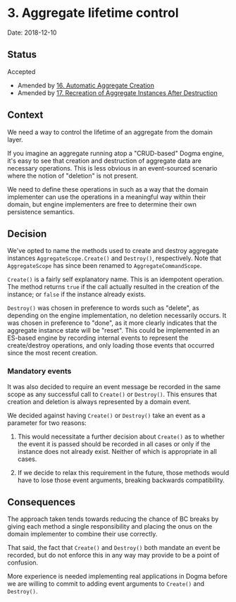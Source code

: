 # 3. Aggregate lifetime control

Date: 2018-12-10

## Status

Accepted

- Amended by [16. Automatic Aggregate Creation](0016-automatic-aggregate-creation.md)
- Amended by [17. Recreation of Aggregate Instances After Destruction](0017-recreate-aggregate-after-destruction.md)

## Context

We need a way to control the lifetime of an aggregate from the domain layer.

If you imagine an aggregate running atop a "CRUD-based" Dogma engine, it's easy
to see that creation and destruction of aggregate data are necessary operations.
This is less obvious in an event-sourced scenario where the notion of "deletion"
is not present.

We need to define these operations in such as a way that the domain implementer
can use the operations in a meaningful way within their domain, but engine
implementers are free to determine their own persistence semantics.

## Decision

We've opted to name the methods used to create and destroy aggregate instances
`AggregateScope.Create()` and `Destroy()`, respectively. Note that
`AggregateScope` has since been renamed to `AggregateCommandScope`.

`Create()` is a fairly self explanatory name. This is an idempotent operation.
The method returns `true` if the call actually resulted in the creation of the
instance; or `false` if the instance already exists.

`Destroy()` was chosen in preference to words such as "delete", as depending on
the engine implementation, no deletion necessarily occurs. It was chosen in
preference to "done", as it more clearly indicates that the aggregate instance
state will be "reset". This could be implemented in an ES-based engine by
recording internal events to represent the create/destroy operations, and only
loading those events that occurred since the most recent creation.

### Mandatory events

It was also decided to require an event message be recorded in the same scope
as any successful call to `Create()` or `Destroy()`. This ensures that creation
and deletion is always represented by a domain event.

We decided against having `Create()` or `Destroy()` take an event as a
parameter for two reasons:

1. This would necessitate a further decision about `Create()` as to whether the
   event it is passed should be recorded in all cases or only if the instance
   does not already exist. Neither of which is appropriate in all cases.

2. If we decide to relax this requirement in the future, those methods would
   have to lose those event arguments, breaking backwards compatibility.

## Consequences

The approach taken tends towards reducing the chance of BC breaks by giving
each method a single responsibility and placing the onus on the domain
implementer to combine their use correctly.

That said, the fact that `Create()` and `Destroy()` both mandate an event be
recorded, but do not enforce this in any way may provide to be a point of
confusion.

More experience is needed implementing real applications in Dogma before we are
willing to commit to adding event arguments to `Create()` and `Destroy()`.
